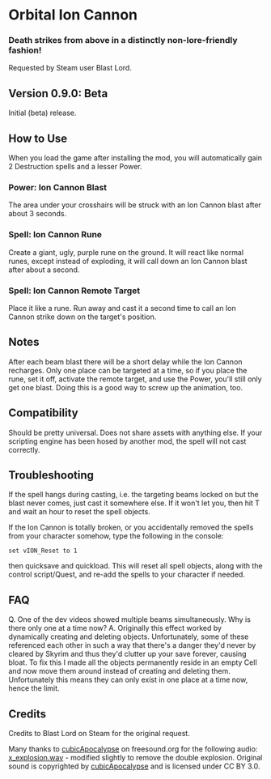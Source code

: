 # Orbital Ion Cannon
### Death strikes from above in a distinctly non-lore-friendly fashion!

Requested by Steam user Blast Lord.

## Version 0.9.0: Beta

Initial (beta) release.

## How to Use
When you load the game after installing the mod, you will automatically gain 2 Destruction spells and a lesser Power. 

### Power: Ion Cannon Blast
The area under your crosshairs will be struck with an Ion Cannon blast after about 3 seconds.

### Spell: Ion Cannon Rune
Create a giant, ugly, purple rune on the ground. It will react like normal runes, except instead of exploding, it will call down an Ion Cannon blast after about a second.

### Spell: Ion Cannon Remote Target
Place it like a rune. Run away and cast it a second time to call an Ion Cannon strike down on the target's position.

## Notes

After each beam blast there will be a short delay while the Ion Cannon recharges. Only one place can be targeted at a time, so if you place the rune, set it off, activate the remote target, and use the Power, you'll still only get one blast. Doing this is a good way to screw up the animation, too.

## Compatibility

Should be pretty universal. Does not share assets with anything else. If your scripting engine has been hosed by another mod, the spell will not cast correctly.

## Troubleshooting

If the spell hangs during casting, i.e. the targeting beams locked on but the blast never comes, just cast it somewhere else. If it won't let you, then hit T and wait an hour to reset the spell objects. 

If the Ion Cannon is totally broken, or you accidentally removed the spells from your character somehow, type the following in the console:

```set vION_Reset to 1```

then quicksave and quickload. This will reset all spell objects, along with the control script/Quest, and re-add the spells to your character if needed.

## FAQ

Q. One of the dev videos showed multiple beams simultaneously. Why is there only one at a time now?
A. Originally this effect worked by dynamically creating and deleting objects. Unfortunately, some of these referenced each other in such a way that there's a danger they'd never by cleared by Skyrim and thus they'd clutter up your save forever, causing bloat. To fix this I made all the objects permanently reside in an empty Cell and now move them around instead of creating and deleting them. Unfortunately this means they can only exist in one place at a time now, hence the limit.

## Credits

Credits to Blast Lord on Steam for the original request.

Many thanks to [cubicApocalypse](http://freesound.org/people/cubicApocalypse/) on freesound.org for the following audio:
[x_explosion.wav](http://freesound.org/people/cubicApocalypse/sounds/256658/) - modified slightly to remove the double explosion. Original sound is copyrighted by [cubicApocalypse](http://freesound.org/people/cubicApocalypse/) and is licensed under CC BY 3.0.
